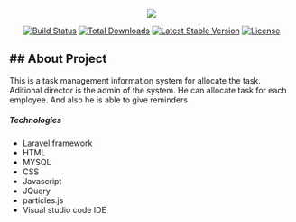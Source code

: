 <p align="center"><img src="https://laravel.com/assets/img/components/logo-laravel.svg"></p>

<p align="center">
<a href="https://travis-ci.org/laravel/framework"><img src="https://travis-ci.org/laravel/framework.svg" alt="Build Status"></a>
<a href="https://packagist.org/packages/laravel/framework"><img src="https://poser.pugx.org/laravel/framework/d/total.svg" alt="Total Downloads"></a>
<a href="https://packagist.org/packages/laravel/framework"><img src="https://poser.pugx.org/laravel/framework/v/stable.svg" alt="Latest Stable Version"></a>
<a href="https://packagist.org/packages/laravel/framework"><img src="https://poser.pugx.org/laravel/framework/license.svg" alt="License"></a>
</p>



<h2>## About Project</h2>

<p>This is a task management information system for allocate the task. Aditional director is the admin of the system. He can allocate task for each employee. And also he is able to give reminders</p>

<h5>Technologies</h5>

<ul>
<li>Laravel framework</li>
<li>HTML</li>
<li>MYSQL</li>
<li>CSS</li>
<li>Javascript</li>
<li>JQuery</li>
<li>particles.js</li>
<li>Visual studio code IDE</li>

</ul>